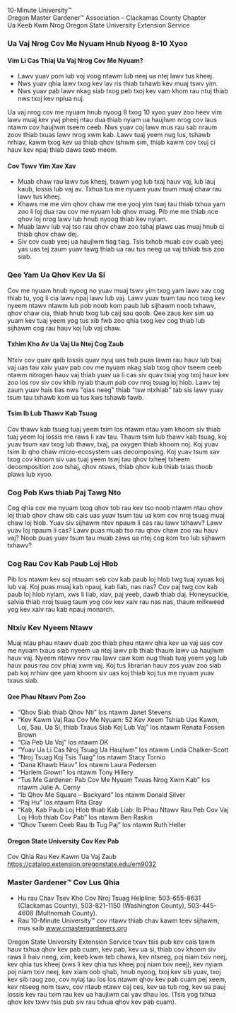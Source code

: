 10-Minute University™  
Oregon Master Gardener™ Association – Clackamas County Chapter  
Ua Keeb Kwm Nrog Oregon State University Extension Service  

### Ua Vaj Nrog Cov Me Nyuam Hnub Nyoog 8-10 Xyoo  
#### Vim Li Cas Thiaj Ua Vaj Nrog Cov Me Nyuam?  
- Lawv yuav pom lub voj voog ntawm lub neej ua ntej lawv tus kheej.  
- Nws yuav qhia lawv txog kev lav ris thiab txhawb kev muaj tswv yim.  
- Nws yuav pab lawv nkag siab txog peb txoj kev vam khom rau ntuj thiab nws txoj kev nplua nuj.  

Ua vaj nrog cov me nyuam hnub nyoog 8 txog 10 xyoo yuav zoo heev vim lawv muaj kev ywj pheej ntau dua thiab nyiam ua haujlwm nrog cov laus ntawm cov haujlwm tseem ceeb. Nws yuav coj lawv mus rau sab nraum zoov thiab txuas lawv nrog xwm kab. Lawv tuaj yeem nug lus, tshawb nrhiav, kawm txog kev ua thiab qhov tshwm sim, thiab kawm cov txuj ci hauv kev npaj thiab daws teeb meem.  

#### Cov Tswv Yim Xav Xav  
- Muab chaw rau lawv tus kheej, txawm yog lub txaj hauv vaj, lub lauj kaub, lossis lub vaj av. Txhua tus me nyuam yuav tsum muaj chaw rau lawv tus kheej.  
- Khaws me me vim qhov chaw me me yooj yim tswj tau thiab txhua yam zoo li loj dua rau cov me nyuam lub qhov muag. Pib me me thiab nce qhov loj nrog lawv lub hnub nyoog thiab kev nyiam.  
- Muab lawv lub vaj tso rau qhov chaw zoo tshaj plaws uas muaj hnub ci thiab qhov chaw dej.  
- Siv cov cuab yeej ua haujlwm tiag tiag. Tsis txhob muab cov cuab yeej yas uas tej zaum yuav tawg thiab ua rau tus neeg ua vaj tshiab tsis zoo siab.  

### Qee Yam Ua Qhov Kev Ua Si  
Cov me nyuam hnub nyoog no yuav muaj tswv yim txog yam lawv xav cog thiab tu, yog li cia lawv npaj lawv lub vaj. Lawv yuav tsum tau nco txog kev nyeem ntawv ntawm lub pob noob kom paub lub sijhawm noob txhawv, qhov chaw cia, thiab hnub txog lub caij sau qoob. Qee zaus kev sim ua yuam kev tuaj yeem yog tus xib fwb zoo qhia txog kev cog thiab lub sijhawm cog rau hauv koj lub vaj chaw.  

#### Txhim Kho Av Ua Vaj Ua Ntej Cog Zaub  
Ntxiv cov quav qaib lossis quav nyuj uas twb puas lawm rau hauv lub txaj vaj uas tau xaiv yuav pab cov me nyuam nkag siab txog qhov tseem ceeb ntawm nitrogen hauv vaj thiab yuav ua li cas siv quav tsiaj yog txoj hauv kev zoo los rov siv cov khib nyiab thaum pab cov nroj tsuag loj hlob. Lawv tej zaum yuav hais tias nws "qias neeg" thiab "tsw ntxhiab" tab sis lawv yuav tsum tau txhawb kom ua tus kws tshawb fawb.  

#### Tsim Ib Lub Thawv Kab Tsuag  
Cov thawv kab tsuag tuaj yeem tsim los ntawm ntau yam khoom siv thiab tuaj yeem loj lossis me raws li xav tau. Thaum tsim lub thawv kab tsuag, koj yuav tsum xav txog lub thawv, txaj, pa oxygen thiab khoom noj. Koj yuav tsim ib qho chaw micro-ecosystem uas decomposing. Koj yuav tsum xav txog cov khoom siv uas tuaj yeem tswj tau qhov txheej txheem decomposition zoo tshaj, qhov ntsws, thiab qhov kub thiab txias thoob plaws lub xyoo.  

### Cog Pob Kws thiab Paj Tawg Nto  
Cog qhia cov me nyuam txog qhov tob rau kev tso noob ntawm ntau qhov loj thiab qhov chaw sib cais uas yuav tsum tau ua kom cov nroj tsuag muaj chaw loj hlob. Yuav siv sijhawm ntev npaum li cas rau lawv txhawv? Lawv yuav loj npaum li cas? Lawv puas muab tso rau qhov chaw zoo rau hauv vaj? Noob puas yuav tsum tau muab zaws ua ntej cog kom txo lub sijhawm txhawv?  

### Cog Rau Cov Kab Paub Loj Hlob  
Pib los ntawm kev soj ntsuam seb cov kab paub loj hlob twg tuaj xyuas koj lub vaj. Koj puas muaj kab npauj, kab liab, nas nas? Cov paj twg cov kab paub loj hlob nyiam, xws li liab, xiav, paj yeeb, dawb thiab daj. Honeysuckle, salvia thiab nroj tsuag taum yog cov kev xaiv rau nas nas, thaum milkweed yog kev xaiv rau kab npauj monarch.  

### Ntxiv Kev Nyeem Ntawv  
Muaj ntau phau ntawv duab zoo thiab phau ntawv qhia kev ua vaj uas cov me nyuam txaus siab nyeem ua ntej lawv pib thiab thaum lawv ua haujlwm hauv vaj. Nyeem ntawv nrov rau lawv caw kom nug thiab tuaj yeem yog lub hauv paus rau cov phiaj xwm vaj. Koj tus librarian hauv zos yuav zoo siab pab koj nrhiav qee yam khoom siv uas koj thiab koj tus me nyuam yuav txaus siab.  

#### Qee Phau Ntawv Pom Zoo  
- “Qhov Siab thiab Qhov Nti” los ntawm Janet Stevens  
- “Kev Kawm Vaj Rau Cov Me Nyuam: 52 Kev Xeem Tshiab Uas Kawm, Loj, Sau, Ua Si, thiab Txaus Siab Koj Lub Vaj” los ntawm Renata Fossen Brown  
- “Cia Peb Ua Vaj” los ntawm DK  
- “Yuav Ua Li Cas Nroj Tsuag Ua Haujlwm” los ntawm Linda Chalker-Scott  
- “Nroj Tsuag Koj Tsis Tuag” los ntawm Stacy Tornio  
- “Dana Khawb Hauv” los ntawm Laura Pedersen  
- “Harlem Grown” los ntawm Tony Hillery  
- “Tus Me Gardener: Pab Cov Me Nyuam Txuas Nrog Xwm Kab” los ntawm Julie A. Cerny  
- “Ib Qhov Me Square – Backyard” los ntawm Donald Silver  
- “Paj Hu” los ntawm Rita Gray  
- “Kab, Kab Paub Loj Hlob thiab Kab Liab: Ib Phau Ntawv Rau Peb Cov Vaj Loj Hlob thiab Cov Pab” los ntawm Ben Raskin  
- “Qhov Tseem Ceeb Rau Ib Tug Paj” los ntawm Ruth Heller  

#### Oregon State University Cov Kev Pab  
Cov Qhia Rau Kev Kawm Ua Vaj Zaub  
https://catalog.extension.oregonstate.edu/em9032  

### Master Gardener™ Cov Lus Qhia  
- Hu rau Chav Tsev Kho Cov Nroj Tsuag Helpline: 503-655-8631 (Clackamas County), 503-821-1150 (Washington County), 503-445-4608 (Multnomah County).  
- Rau 10-Minute University™ cov ntawv thiab chav kawm teev sijhawm, mus saib www.cmastergardeners.org  

Oregon State University Extension Service txwv tsis pub kev cais tawm hauv txhua qhov kev pab cuam, kev pab, kev ua si, thiab cov khoom siv raws li haiv neeg, xim, keeb kwm teb chaws, kev ntseeg, poj niam txiv neej, kev qhia tus kheej (xws li kev qhia tus kheej poj niam txiv neej), kev nyiam poj niam txiv neej, kev xiam oob qhab, hnub nyoog, txoj kev sib yuav, txoj kev sib raug zoo, cov nyiaj tau los los ntawm qhov kev pab cuam pej xeem, kev ntseeg nom tswv, cov ntaub ntawv caj ces, kev ua tub rog, kev ua pauj lossis kev rau txim rau kev ua haujlwm cai yav dhau los. (Tsis yog txhua qhov kev txwv tsis pub siv rau txhua qhov kev pab cuam).  